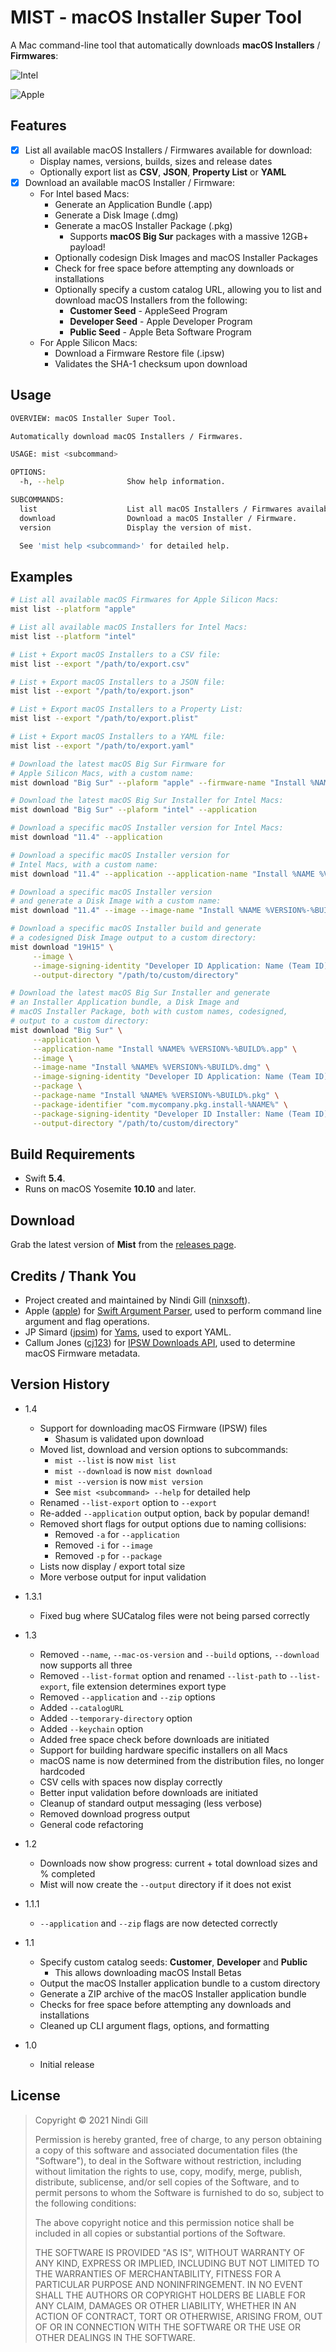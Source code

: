 # MIST - macOS Installer Super Tool

A Mac command-line tool that automatically downloads **macOS Installers** / **Firmwares**:

![Intel](Readme%20Resources/Intel.png)

![Apple](Readme%20Resources/Apple.png)

## Features

* [x] List all available macOS Installers / Firmwares available for download:
  * Display names, versions, builds, sizes and release dates
  * Optionally export list as **CSV**, **JSON**, **Property List** or **YAML**
* [x] Download an available macOS Installer / Firmware:
  * For Intel based Macs:
    * Generate an Application Bundle (.app)
    * Generate a Disk Image (.dmg)
    * Generate a macOS Installer Package (.pkg)
      * Supports **macOS Big Sur** packages with a massive 12GB+ payload!
    * Optionally codesign Disk Images and macOS Installer Packages
    * Check for free space before attempting any downloads or installations
    * Optionally specify a custom catalog URL, allowing you to list and download macOS Installers from the following:
      * **Customer Seed** - AppleSeed Program
      * **Developer Seed** - Apple Developer Program
      * **Public Seed** - Apple Beta Software Program
  * For Apple Silicon Macs:
    * Download a Firmware Restore file (.ipsw)
    * Validates the SHA-1 checksum upon download

## Usage

```bash
OVERVIEW: macOS Installer Super Tool.

Automatically download macOS Installers / Firmwares.

USAGE: mist <subcommand>

OPTIONS:
  -h, --help              Show help information.

SUBCOMMANDS:
  list                    List all macOS Installers / Firmwares available to download.
  download                Download a macOS Installer / Firmware.
  version                 Display the version of mist.

  See 'mist help <subcommand>' for detailed help.
```

## Examples

```bash
# List all available macOS Firmwares for Apple Silicon Macs:
mist list --platform "apple"

# List all available macOS Installers for Intel Macs:
mist list --platform "intel"

# List + Export macOS Installers to a CSV file:
mist list --export "/path/to/export.csv"

# List + Export macOS Installers to a JSON file:
mist list --export "/path/to/export.json"

# List + Export macOS Installers to a Property List:
mist list --export "/path/to/export.plist"

# List + Export macOS Installers to a YAML file:
mist list --export "/path/to/export.yaml"

# Download the latest macOS Big Sur Firmware for
# Apple Silicon Macs, with a custom name:
mist download "Big Sur" --plaform "apple" --firmware-name "Install %NAME %VERSION%-%BUILD%.ipsw"

# Download the latest macOS Big Sur Installer for Intel Macs:
mist download "Big Sur" --plaform "intel" --application

# Download a specific macOS Installer version for Intel Macs:
mist download "11.4" --application

# Download a specific macOS Installer version for
# Intel Macs, with a custom name:
mist download "11.4" --application --application-name "Install %NAME %VERSION%-%BUILD%.app"

# Download a specific macOS Installer version
# and generate a Disk Image with a custom name:
mist download "11.4" --image --image-name "Install %NAME %VERSION%-%BUILD%.dmg"

# Download a specific macOS Installer build and generate
# a codesigned Disk Image output to a custom directory:
mist download "19H15" \
     --image \
     --image-signing-identity "Developer ID Application: Name (Team ID)" \
     --output-directory "/path/to/custom/directory"

# Download the latest macOS Big Sur Installer and generate
# an Installer Application bundle, a Disk Image and
# macOS Installer Package, both with custom names, codesigned,
# output to a custom directory:
mist download "Big Sur" \
     --application \
     --application-name "Install %NAME% %VERSION%-%BUILD%.app" \
     --image \
     --image-name "Install %NAME% %VERSION%-%BUILD%.dmg" \
     --image-signing-identity "Developer ID Application: Name (Team ID)" \
     --package \
     --package-name "Install %NAME% %VERSION%-%BUILD%.pkg" \
     --package-identifier "com.mycompany.pkg.install-%NAME%" \
     --package-signing-identity "Developer ID Installer: Name (Team ID)" \
     --output-directory "/path/to/custom/directory"
```

## Build Requirements

* Swift **5.4**.
* Runs on macOS Yosemite **10.10** and later.

## Download

Grab the latest version of **Mist** from the [releases page](https://github.com/ninxsoft/MIST/releases).

## Credits / Thank You

* Project created and maintained by Nindi Gill ([ninxsoft](https://github.com/ninxsoft)).
* Apple ([apple](https://github.com/apple)) for [Swift Argument Parser](https://github.com/apple/swift-argument-parser), used to perform command line argument and flag operations.
* JP Simard ([jpsim](https://github.com/jpsim)) for [Yams](https://github.com/jpsim/Yams), used to export YAML.
* Callum Jones ([cj123](https://github.com/cj123)) for [IPSW Downloads API](https://ipswdownloads.docs.apiary.io), used to determine macOS Firmware metadata.

## Version History

* 1.4
  * Support for downloading macOS Firmware (IPSW) files
    * Shasum is validated upon download
  * Moved list, download and version options to subcommands:
    * `mist --list` is now `mist list`
    * `mist --download` is now `mist download`
    * `mist --version` is now `mist version`
    * See `mist <subcommand> --help` for detailed help
  * Renamed `--list-export` option to `--export`
  * Re-added `--application` output option, back by popular demand!
  * Removed short flags for output options due to naming collisions:
    * Removed `-a` for `--application`
    * Removed `-i` for `--image`
    * Removed `-p` for `--package`
  * Lists now display / export total size
  * More verbose output for input validation

* 1.3.1
  * Fixed bug where SUCatalog files were not being parsed correctly

* 1.3
  * Removed `--name`, `--mac-os-version` and `--build` options, `--download` now supports all three
  * Removed `--list-format` option and renamed `--list-path` to `--list-export`, file extension determines export type
  * Removed `--application` and `--zip` options
  * Added `--catalogURL`
  * Added `--temporary-directory` option
  * Added `--keychain` option
  * Added free space check before downloads are initiated
  * Support for building hardware specific installers on all Macs
  * macOS name is now determined from the distribution files, no longer hardcoded
  * CSV cells with spaces now display correctly
  * Better input validation before downloads are initiated
  * Cleanup of standard output messaging (less verbose)
  * Removed download progress output
  * General code refactoring

* 1.2
  * Downloads now show progress: current + total download sizes and % completed
  * Mist will now create the `--output` directory if it does not exist

* 1.1.1
  * `--application` and `--zip` flags are now detected correctly

* 1.1
  * Specify custom catalog seeds: **Customer**, **Developer** and **Public**
    * This allows downloading macOS Install Betas
  * Output the macOS Installer application bundle to a custom directory
  * Generate a ZIP archive of the macOS Installer application bundle
  * Checks for free space before attempting any downloads and installations
  * Cleaned up CLI argument flags, options, and formatting

* 1.0
  * Initial release

## License

> Copyright © 2021 Nindi Gill
>
> Permission is hereby granted, free of charge, to any person obtaining a copy
> of this software and associated documentation files (the "Software"), to deal
> in the Software without restriction, including without limitation the rights
> to use, copy, modify, merge, publish, distribute, sublicense, and/or sell
> copies of the Software, and to permit persons to whom the Software is
> furnished to do so, subject to the following conditions:
>
> The above copyright notice and this permission notice shall be included in all
> copies or substantial portions of the Software.
>
> THE SOFTWARE IS PROVIDED "AS IS", WITHOUT WARRANTY OF ANY KIND, EXPRESS OR
> IMPLIED, INCLUDING BUT NOT LIMITED TO THE WARRANTIES OF MERCHANTABILITY,
> FITNESS FOR A PARTICULAR PURPOSE AND NONINFRINGEMENT. IN NO EVENT SHALL THE
> AUTHORS OR COPYRIGHT HOLDERS BE LIABLE FOR ANY CLAIM, DAMAGES OR OTHER
> LIABILITY, WHETHER IN AN ACTION OF CONTRACT, TORT OR OTHERWISE, ARISING FROM,
> OUT OF OR IN CONNECTION WITH THE SOFTWARE OR THE USE OR OTHER DEALINGS IN THE
> SOFTWARE.

